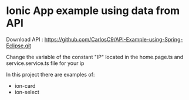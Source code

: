# Ionic App example using data from API

Download API : https://github.com/CarlosC9/API-Example-using-Spring-Eclipse.git

Change the variable of the constant "IP" located in the home.page.ts and service.service.ts file for your ip

In this project there are examples of:

- ion-card
- ion-select

